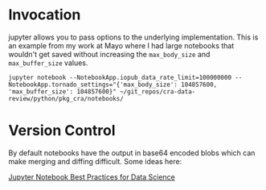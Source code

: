 # Invocation

jupyter allows you to pass options to the underlying implementation. This is an example from my work at Mayo where I had large notebooks that wouldn't get saved without increasing the `max_body_size` and `max_buffer_size` values.

```
jupyter notebook --NotebookApp.iopub_data_rate_limit=100000000 --NotebookApp.tornado_settings="{'max_body_size': 104857600, 'max_buffer_size': 104857600}" ~/git_repos/cra-data-review/python/pkg_cra/notebooks/
```

# Version Control
By default notebooks have the output in base64 encoded blobs which can make merging and diffing difficult. Some ideas here:

[Jupyter Notebook Best Practices for Data Science](https://www.svds.com/jupyter-notebook-best-practices-for-data-science/)
